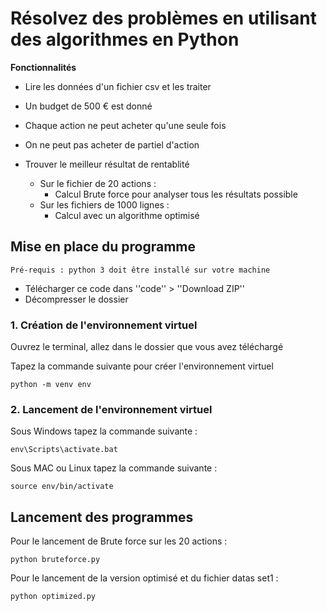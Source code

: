 # Résolvez des problèmes en utilisant des algorithmes en Python

**Fonctionnalités** 

- Lire les données d'un fichier csv et les traiter

-   Un budget de 500 € est donné
-   Chaque action ne peut acheter qu'une seule fois
-   On ne peut pas acheter de partiel d'action

-   Trouver le meilleur résultat de rentablité

    -   Sur le fichier de 20 actions :
        -   Calcul Brute force pour analyser tous les résultats possible
    -   Sur les fichiers de 1000 lignes :
        -   Calcul avec un algorithme optimisé
    

## Mise en place du programme

`Pré-requis : python 3 doit être installé sur votre machine`

- Télécharger ce code dans ''code'' > ''Download ZIP''
- Décompresser le dossier

### 1. Création de l'environnement virtuel

Ouvrez le terminal, allez dans le dossier que vous avez téléchargé

Tapez la commande suivante pour créer l'environnement virtuel

    python -m venv env

### 2. Lancement de l'environnement virtuel

Sous Windows tapez la commande suivante :

    env\Scripts\activate.bat

Sous MAC ou Linux tapez la commande suivante :

    source env/bin/activate



## Lancement des programmes

Pour le lancement de Brute force sur les 20 actions :

    python bruteforce.py

Pour le lancement de la version optimisé et du fichier datas set1 :

    python optimized.py
